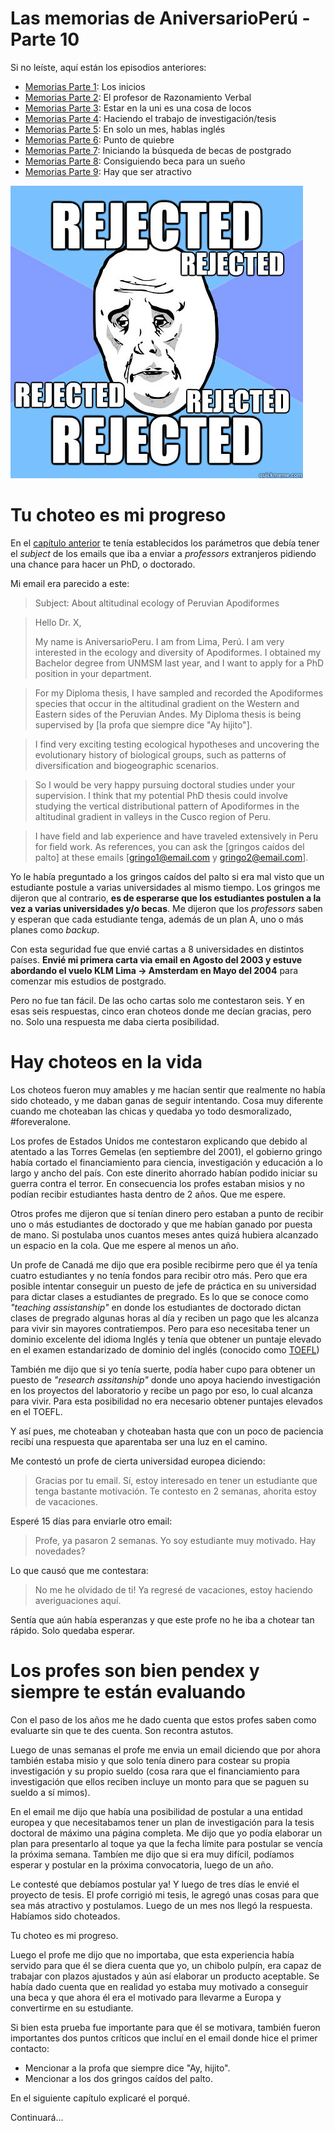 # Las memorias de AniversarioPerú - Parte 10


Si no leíste, aquí están los episodios anteriores:

* [Memorias Parte 1](http://aniversarioperu.utero.pe/2014/06/28/las-memorias-de-aniversarioperu-parte-1/): Los inicios
* [Memorias Parte 2](http://aniversarioperu.utero.pe/2014/07/17/las-memorias-de-aniversarioperu-parte-2/): El profesor de Razonamiento Verbal
* [Memorias Parte 3](http://aniversarioperu.utero.pe/2014/08/28/las-memorias-de-aniversarioperu-parte-3/): Estar en la uni es una cosa de locos
* [Memorias Parte 4](http://aniversarioperu.utero.pe/2014/09/18/las-memorias-de-aniversarioperu-parte-4/): Haciendo el trabajo de investigación/tesis
* [Memorias Parte 5](http://aniversarioperu.utero.pe/2014/10/02/las-memorias-de-aniversarioperu-parte-5/): En solo un mes, hablas inglés
* [Memorias Parte 6](http://aniversarioperu.utero.pe/2014/10/09/las-memorias-de-aniversarioperu-parte-6/): Punto de quiebre
* [Memorias Parte 7](http://aniversarioperu.utero.pe/2014/10/23/las-memorias-de-aniversarioperu-parte-7/): Iniciando la búsqueda de becas de postgrado
* [Memorias Parte 8](http://aniversarioperu.utero.pe/2014/10/30/las-memorias-de-aniversarioperu-parte-8/): Consiguiendo beca para un sueño
* [Memorias Parte 9](http://aniversarioperu.utero.pe/2014/11/13/las-memorias-de-aniversarioperu-parte-9/): Hay que ser atractivo

![](images/2014-12-12_rejected.jpg)

# Tu choteo es mi progreso

En el [capítulo anterior](http://aniversarioperu.utero.pe/2014/11/13/las-memorias-de-aniversarioperu-parte-9/)
te tenía establecidos los parámetros que debía tener el *subject* de los
emails que iba a enviar a *professors* extranjeros pidiendo una chance para
hacer un PhD, o doctorado.

Mi email era parecido a este:

> Subject: About altitudinal ecology of Peruvian Apodiformes

> Hello Dr. X,
>
> My name is AniversarioPeru. I am from Lima, Perú. I am very interested in 
> the ecology and diversity of Apodiformes.
> I obtained my Bachelor degree from UNMSM last year, and I want to apply for a
> PhD position in your department.

> For my Diploma thesis, I have sampled and recorded the Apodiformes
species that occur in the altitudinal gradient on the Western and Eastern
sides of the Peruvian Andes. My Diploma thesis is being supervised by [la profa
que siempre dice "Ay hijito"].

> I find very exciting testing ecological hypotheses and uncovering the
evolutionary history of biological groups, such as patterns of diversification
and biogeographic scenarios.

> So I would be very happy pursuing doctoral studies under your supervision.
> I think that my potential PhD thesis could involve studying the vertical
distributional pattern of Apodiformes in the altitudinal gradient in valleys in
the Cusco region of Peru.

> I have field and lab experience and have traveled extensively in Peru for
field work. As references, you can ask the [gringos caídos del palto] at these emails
[gringo1@email.com y gringo2@email.com].

Yo le había preguntado a los gringos caídos del palto si era mal visto que un
estudiante postule a varias universidades al mismo tiempo. Los gringos me
dijeron que al contrario, **es de esperarse que los estudiantes postulen a la
vez a varias universidades y/o becas**. Me dijeron que los *professors* saben y
esperan que cada estudiante tenga, además de un plan A, uno o más planes como
*backup*.

Con esta seguridad fue que envié cartas a 8 universidades en distintos países.
**Envié mi primera carta via email en Agosto del 2003 y estuve abordando el vuelo
KLM Lima -> Amsterdam en Mayo del 2004** para comenzar mis estudios de postgrado.

Pero no fue tan fácil. De las ocho cartas solo me contestaron seis. Y en esas
seis respuestas, cinco eran choteos donde me decían gracias, pero no. Solo una
respuesta me daba cierta posibilidad.

# Hay choteos en la vida
Los choteos fueron muy amables y me hacían sentir que realmente no había sido
choteado, y me daban ganas de seguir intentando. Cosa muy diferente cuando me
choteaban las chicas y quedaba yo todo desmoralizado, #foreveralone.

Los profes de Estados Unidos me contestaron explicando que debido al atentado a
las Torres Gemelas (en septiembre del 2001), el gobierno gringo había cortado
el financiamiento para ciencia, investigación y educación a lo largo y ancho
del país. Con este dinerito ahorrado habían podido iniciar su guerra contra el
terror.
En consecuencia los profes estaban misios y  no podían
recibir estudiantes hasta dentro de 2 años. Que me espere.

Otros profes me dijeron que sí tenían dinero pero estaban a punto de recibir
uno o más estudiantes de doctorado y que me habían ganado por puesta de mano.
Si postulaba unos cuantos meses antes quizá hubiera alcanzado un espacio en la
cola. Que me espere al menos un año.

Un profe de Canadá me dijo que era posible recibirme pero que él ya tenía
cuatro estudiantes y no tenía fondos para recibir otro más. Pero que era
posible intentar conseguir un puesto de jefe de práctica en su universidad para
dictar clases a estudiantes de pregrado. Es lo que se conoce como *"teaching
assistanship"* en donde los estudiantes de doctorado dictan clases de pregrado
algunas horas
al día y reciben un pago que les alcanza para vivir sin mayores contratiempos.
Pero para eso necesitaba tener un dominio excelente del idioma Inglés y tenía
que obtener un puntaje elevado en el examen estandarizado de dominio del inglés
(conocido como [TOEFL](http://es.wikipedia.org/wiki/TOEFL))

También me dijo que si yo tenía suerte, podía haber cupo para obtener un puesto
de *"research assitanship"* donde uno apoya haciendo investigación en los
proyectos del laboratorio y  recibe un pago por eso, lo cual alcanza para
vivir. Para esta posibilidad no era necesario obtener puntajes elevados en el 
TOEFL.

Y así pues, me choteaban y choteaban hasta que con un poco de paciencia recibí
una respuesta que aparentaba ser una luz en el camino.

Me contestó un profe de cierta universidad europea diciendo:

> Gracias por tu email. Sí, estoy interesado en tener un estudiante que tenga
bastante motivación. Te contesto en 2 semanas, ahorita estoy de
vacaciones.

Esperé 15 días para enviarle otro email:

> Profe, ya pasaron 2 semanas. Yo soy estudiante muy motivado. Hay novedades?

Lo que causó que me contestara:

> No me he olvidado de ti! Ya regresé de vacaciones, estoy haciendo
averiguaciones aquí.

Sentía que aún había esperanzas y que este profe no he iba a chotear tan
rápido. Solo quedaba esperar.

# Los profes son bien pendex y siempre te están evaluando
Con el paso de los años me he dado cuenta que estos profes saben como evaluarte
sin que te des cuenta. Son recontra astutos.

Luego de unas semanas el profe me envia un email diciendo que por ahora también
estaba misio y que solo tenía dinero para costear su propia investigación y su
propio sueldo (cosa rara que el financiamiento para investigación que ellos
reciben incluye un monto para que se paguen su sueldo a sí mimos).

En el email me dijo que había una posibilidad de postular a una entidad europea
y que necesitabamos tener un plan de investigación para la tesis doctoral de
máximo una página completa. Me dijo que yo podía elaborar un plan para
presentarlo al toque ya que la fecha límite para postular se vencía la próxima
semana. Tambíen me dijo que si era muy difícil, podíamos esperar y postular en
la próxima convocatoria, luego de un año.

Le contesté que debíamos postular ya! Y luego de tres días le envié el proyecto
de tesis. El profe corrigió mi tesis, le agregó unas cosas para que sea más
atractivo y postulamos. Luego de un mes nos llegó la respuesta. Habíamos sido
choteados.

Tu choteo es mi progreso.

Luego el profe me dijo que no importaba, que esta experiencia había servido
para que él se diera cuenta que yo, un chibolo pulpín, era capaz de trabajar
con plazos ajustados y aún así elaborar un producto aceptable. Se había dado
cuenta que en realidad yo estaba muy motivado a conseguir una beca y que ahora
él era el motivado para llevarme a Europa y convertirme en su estudiante.

Si bien esta prueba fue importante para que él se motivara, también fueron
importantes dos puntos críticos que incluí en el email donde hice el primer
contacto:

* Mencionar a la profa que siempre dice "Ay, hijito".
* Mencionar a los dos gringos caídos del palto.

En el siguiente capítulo explicaré el porqué.

Continuará...
